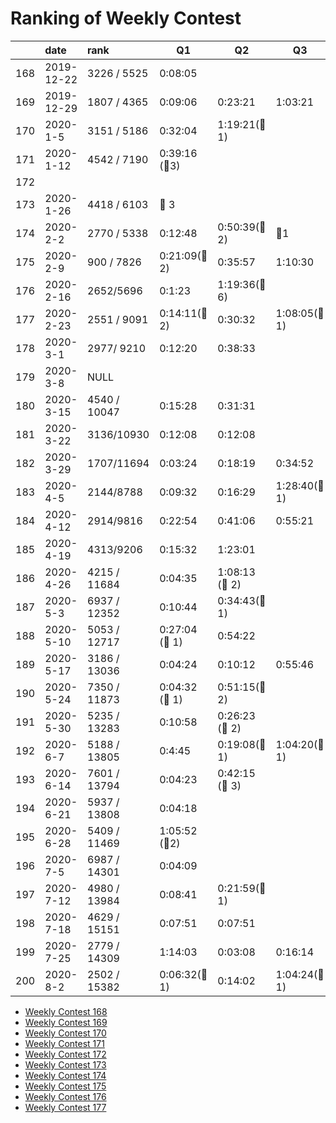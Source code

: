 # Ranking of Weekly Contest



|     | date       | rank         | Q1                 | Q2                | Q3               | Q4                |
|:--- |:---------- |:------------ | ------------------ | ----------------- | ---------------- | ----------------- |
| 168 | 2019-12-22 | 3226 / 5525  | 0:08:05            |                   |                  |                   |
| 169 | 2019-12-29 | 1807 / 4365  | 0:09:06            | 0:23:21           | 1:03:21          |                   |
| 170 | 2020-1-5   | 3151 / 5186  | 0:32:04            | 1:19:21(:bug:1)   |                  |                   |
| 171 | 2020-1-12  | 4542 / 7190  | 0:39:16  (:bug:3)  |                   |                  |                   |
| 172 |            |              |                    |                   |                  |                   |
| 173 | 2020-1-26  | 4418 / 6103  | :bug: 3            |                   |                  |                   |
| 174 | 2020-2-2   | 2770 / 5338  | 0:12:48            | 0:50:39(:bug:2)   | :bug:1           |                   |
| 175 | 2020-2-9   | 900 / 7826   | 0:21:09(:bug: 2)   | 0:35:57           | 1:10:30          |                   |
| 176 | 2020-2-16  | 2652/5696    | 0:1:23             | 1:19:36(:bug:6)   |                  |                   |
| 177 | 2020-2-23  | 2551 / 9091  | 0:14:11(:bug: 2)   | 0:30:32           | 1:08:05(:bug: 1) |                   |
| 178 | 2020-3-1   | 2977/ 9210   | 0:12:20            | 0:38:33           |                  |                   |
| 179 | 2020-3-8   | NULL         |                    |                   |                  |                   |
| 180 | 2020-3-15  | 4540 / 10047 | 0:15:28            | 0:31:31           |                  |                   |
| 181 | 2020-3-22  | 3136/10930   | 0:12:08            | 0:12:08           |                  |                   |
| 182 | 2020-3-29  | 1707/11694   | 0:03:24            | 0:18:19           | 0:34:52          |                   |
| 183 | 2020-4-5   | 2144/8788    | 0:09:32            | 0:16:29           | 1:28:40(:bug: 1) |                   |
| 184 | 2020-4-12  | 2914/9816    | 0:22:54            | 0:41:06           | 0:55:21          |                   |
| 185 | 2020-4-19  | 4313/9206    | 0:15:32            | 1:23:01           |                  |                   |
| 186 | 2020-4-26  | 4215 / 11684 | 0:04:35            | 1:08:13 (:bug: 2) |                  |                   |
| 187 | 2020-5-3   | 6937 / 12352 | 0:10:44            | 0:34:43(:bug: 1)  |                  |                   |
| 188 | 2020-5-10  | 5053 / 12717 | 0:27:04  (:bug: 1) | 0:54:22           |                  |                   |
| 189 | 2020-5-17  | 3186 / 13036 | 0:04:24            | 0:10:12           | 0:55:46          |                   |
| 190 | 2020-5-24  | 7350 / 11873 | 0:04:32 (:bug: 1)  | 0:51:15(:bug:2)   |                  |                   |
| 191 | 2020-5-30  | 5235 / 13283 | 0:10:58            | 0:26:23 (:bug: 2) |                  |                   |
| 192 | 2020-6-7   | 5188 / 13805 | 0:4:45             | 0:19:08(:bug: 1)  | 1:04:20(:bug: 1) |                   |
| 193 | 2020-6-14  | 7601 / 13794 | 0:04:23            | 0:42:15 (:bug: 3) |                  |                   |
| 194 | 2020-6-21  | 5937 / 13808 | 0:04:18            |                   |                  |                   |
| 195 | 2020-6-28  | 5409 / 11469 | 1:05:52  (:bug:2)  |                   |                  |                   |
| 196 | 2020-7-5   | 6987 / 14301 | 0:04:09            |                   |                  |                   |
| 197 | 2020-7-12  | 4980 / 13984 | 0:08:41            | 0:21:59(:bug: 1)  |                  |                   |
| 198 | 2020-7-18  | 4629 / 15151 | 0:07:51            | 0:07:51           |                  |                   |
| 199 | 2020-7-25  | 2779 / 14309 | 1:14:03            | 0:03:08           | 0:16:14          | 1:09:43 (:bug: 1) |
| 200 | 2020-8-2   | 2502 / 15382 | 0:06:32(:bug: 1)   | 0:14:02           | 1:04:24(:bug: 1)                 |                   |


-   [Weekly Contest 168](https://leetcode.com/contest/weekly-contest-168/)
-   [Weekly Contest 169](https://leetcode.com/contest/weekly-contest-169/ranking)
-   [Weekly Contest 170](https://leetcode.com/contest/weekly-contest-170/ranking/)
-   [Weekly Contest 171](https://leetcode.com/contest/weekly-contest-171/ranking/)
-   [Weekly Contest 172](https://leetcode.com/contest/weekly-contest-172/ranking/)
-   [Weekly Contest 173](https://leetcode.com/contest/weekly-contest-173/ranking/)
-   [Weekly Contest 174](https://leetcode.com/contest/weekly-contest-174/ranking/)
-   [Weekly Contest 175](https://leetcode.com/contest/weekly-contest-175/ranking/)
-   [Weekly Contest 176](https://leetcode.com/contest/weekly-contest-176/ranking/)
-   [Weekly Contest 177](https://leetcode.com/contest/weekly-contest-177/ranking/)
